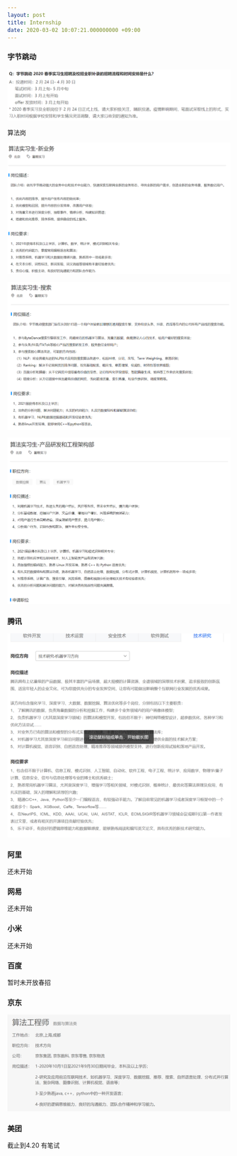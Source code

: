 ```yaml
---
layout: post
title: Internship
date: 2020-03-02 10:07:21.000000000 +09:00
---
```


### 字节跳动

![1583152879054](img\1583152879054.png)

算法岗

![1583153030571](img\1583153030571.png)

![1583153305210](img\1583153305210.png)

![1583153505903](img\1583153505903.png)

### 腾讯

![1583154323013](img\1583154323013.png)

### 阿里

还未开始



### 网易

还未开始



### 小米

还未开始



### 百度

暂时未开放春招



### 京东

![1583154997569](img\1583154997569.png)



### 美团

截止到4.20 有笔试

